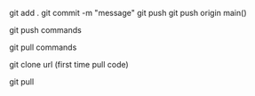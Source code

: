 git add .
git commit -m "message"
git push
git push origin main()

git push commands

git pull commands

git clone url (first time pull code)

git pull

